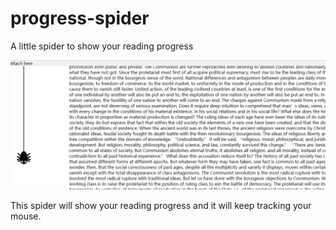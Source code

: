 # progress-spider
A little spider to show your reading progress

<img src="./result.png">

This spider will show your reading progress and it will keep tracking your mouse.